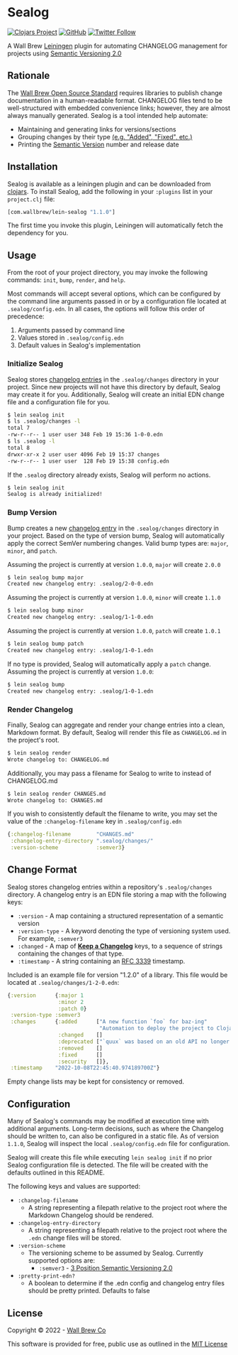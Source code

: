 # Sealog

[![Clojars Project](https://img.shields.io/clojars/v/com.wallbrew/lein-sealog.svg)](https://clojars.org/com.wallbrew/lein-sealog)
[![GitHub](https://img.shields.io/github/license/Wall-Brew-Co/lein-sealog)](https://github.com/Wall-Brew-Co/lein-sealog/blob/master/LICENSE)
[![Twitter Follow](https://img.shields.io/twitter/follow/WallBrew?style=social)](https://twitter.com/WallBrew)

A Wall Brew [Leiningen](https://leiningen.org/) plugin for automating CHANGELOG management for projects using [Semantic Versioning 2.0](https://semver.org/ "The core specification of Semantic Versioning")

## Rationale

The [Wall Brew Open Source Standard](https://github.com/Wall-Brew-Co/open-source#software-documentation) requires libraries to publish change documentation in a human-readable format.
CHANGELOG files tend to be well-structured with embedded convenience links; however, they are almost always manually generated.
Sealog is a tool intended help automate:

* Maintaining and generating links for versions/sections
* Grouping changes by their type [(e.g. "Added", "Fixed", etc.)](https://keepachangelog.com/en/1.0.0/ "The Keep A Changelog homepage, which outlines the categories used by this application")
* Printing the [Semantic Version](https://semver.org/) number and release date

## Installation

Sealog is available as a leiningen plugin and can be downloaded from [clojars](https://clojars.org/com.wallbrew/lein-sealog).
To install Sealog, add the following in your `:plugins` list in your `project.clj` file:

```clj
[com.wallbrew/lein-sealog "1.1.0"]
```

The first time you invoke this plugin, Leiningen will automatically fetch the dependency for you.

## Usage

From the root of your project directory, you may invoke the following commands: `init`, `bump`, `render`, and `help`.

Most commands will accept several options, which can be configured by the command line arguments passed in or by a configuration file located at `.sealog/config.edn`.
In all cases, the options will follow this order of precedence:

1. Arguments passed by command line
2. Values stored in `.sealog/config.edn`
3. Default values in Sealog's implementation

### Initialize Sealog

Sealog stores [changelog entries](#change-format) in the `.sealog/changes` directory in your project.
Since new projects will not have this directory by default, Sealog may create it for you.
Additionally, Sealog will create an initial EDN change file and a configuration file for you.

```sh
$ lein sealog init
$ ls .sealog/changes -l
total 7
-rw-r--r-- 1 user user 348 Feb 19 15:36 1-0-0.edn
$ ls .sealog -l
total 8
drwxr-xr-x 2 user user 4096 Feb 19 15:37 changes
-rw-r--r-- 1 user user  128 Feb 19 15:38 config.edn
```

If the `.sealog` directory already exists, Sealog will perform no actions.

```sh
$ lein sealog init
Sealog is already initialized!
```

### Bump Version

Bump creates a new [changelog entry](#change-format) in the `.sealog/changes` directory in your project.
Based on the type of version bump, Sealog will automatically apply the correct SemVer numbering changes.
Valid bump types are: `major`, `minor`, and `patch`.

Assuming the project is currently at version `1.0.0`, `major` will create `2.0.0`

```sh
$ lein sealog bump major
Created new changelog entry: .sealog/2-0-0.edn
```

Assuming the project is currently at version `1.0.0`, `minor` will create `1.1.0`

```sh
$ lein sealog bump minor
Created new changelog entry: .sealog/1-1-0.edn
```

Assuming the project is currently at version `1.0.0`, `patch` will create `1.0.1`

```sh
$ lein sealog bump patch
Created new changelog entry: .sealog/1-0-1.edn
```

If no type is provided, Sealog will automatically apply a `patch` change.
Assuming the project is currently at version `1.0.0`:

```sh
$ lein sealog bump
Created new changelog entry: .sealog/1-0-1.edn
```

### Render Changelog

Finally, Sealog can aggregate and render your change entries into a clean, Markdown format.
By default, Sealog will render this file as `CHANGELOG.md` in the project's root.

```sh
$ lein sealog render
Wrote changelog to: CHANGELOG.md
```

Additionally, you may pass a filename for Sealog to write to instead of CHANGELOG.md

```sh
$ lein sealog render CHANGES.md
Wrote changelog to: CHANGES.md
```

If you wish to consistently default the filename to write, you may set the value of the `:changelog-filename` key in `.sealog/config.edn`

```clj
{:changelog-filename        "CHANGES.md"
 :changelog-entry-directory ".sealog/changes/"
 :version-scheme            :semver3}
```

## Change Format

Sealog stores changelog entries within a repository's `.sealog/changes` directory.
A changelog entry is an EDN file storing a map with the following keys:

* `:version` - A map containing a structured representation of a semantic version
* `:version-type` - A keyword denoting the type of versioning system used. For example, `:semver3`
* `:changed` - A map of [**Keep a Changelog**](https://keepachangelog.com/en/1.0.0/) keys, to a sequence of strings containing the changes of that type.
* `:timestamp` - A string containing an [RFC 3339](https://www.rfc-editor.org/rfc/rfc3339) timestamp.

Included is an example file for version "1.2.0" of a library.
This file would be located at `.sealog/changes/1-2-0.edn`:

```clj
{:version      {:major 1
                :minor 2
                :patch 0}
 :version-type :semver3
 :changes      {:added      ["A new function `foo` for baz-ing"
                             "Automation to deploy the project to Clojars"]
                :changed    []
                :deprecated ["`quux` was based on an old API no longer supported by source. Consumers should migrate to `foo`"]
                :removed    []
                :fixed      []
                :security   []},
 :timestamp    "2022-10-08T22:45:40.974189700Z"}
```

Empty change lists may be kept for consistency or removed.

## Configuration

Many of Sealog's commands may be modified at execution time with additional arguments.
Long-term decisions, such as where the Changelog should be written to, can also be configured in a static file.
As of version `1.1.0`, Sealog will inspect the local `.sealog/config.edn` file for configuration.

Sealog will create this file while executing `lein sealog init` if no prior Sealog configuration file is detected.
The file will be created with the defaults outlined in this README.

The following keys and values are supported:

* `:changelog-filename`
  * A string representing a filepath relative to the project root where the Markdown Changelog should be rendered.
* `:changelog-entry-directory`
  * A string representing a filepath relative to the project root where the `.edn` change files will be stored.
* `:version-scheme`
  * The versioning scheme to be assumed by Sealog. Currently supported options are:
    * `:semver3` - [3 Position Semantic Versioning 2.0](https://semver.org/)
* `:pretty-print-edn?`
  * A boolean to determine if the .edn config and changelog entry files should be pretty printed. Defaults to false

## License

Copyright © 2022 - [Wall Brew Co](https://wallbrew.com/)

This software is provided for free, public use as outlined in the [MIT License](https://github.com/Wall-Brew-Co/lein-sealog/blob/master/LICENSE)
